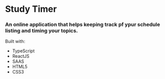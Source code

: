 # Study Timer
### An online application that helps keeping track pf ypur schedule listing and timing your topics.

Built with: 
- TypeScript
- ReactJS
- SAAS
- HTML5
- CSS3
